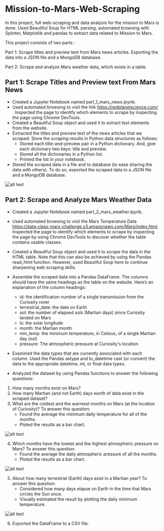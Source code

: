 # Mission-to-Mars-Web-Scraping

In this project, full web-scraping and data analysis for the mission to Mars is done. Used Beautiful Soup for HTML parsing, automated browsing with Splinter, Matplotlib and pandas to extract data  related to Mission to Mars.

This project consists of two parts :

Part 1: Scrape titles and preview text from Mars news articles. Exporting the data into a JSON file and a MongoDB database.

Part 2: Scrape and analyze Mars weather data, which exists in a table.

## Part 1: Scrape Titles and Preview text From Mars News

- Created a Jupyter Notebook named part_1_mars_news.ipynb.
- Used automated browsing to visit the link https://redplanetscience.com/ . Inspected the page to identify which elements to scrape by inspecting the page using Chrome     DevTools.
- Created a Beautiful Soup object and used it to extract text elements from the website.
- Extracted the titles and preview text of the news articles that we scraped. Store the scraping results in Python data structures as follows:
  - Stored each title-and-preview pair in a Python dictionary. And, give each dictionary two keys: title and preview.
  - Stored all the dictionaries in a Python list.
  - Printed the list in your notebook.
- Stored the scraped data in a file and to  database (to ease sharing the data with others). To do so, exported the scraped data to  a JSON file and a MongoDB database.

![alt text](https://github.com/SrideviMadduri/Mission-to-Mars-Web_Scraping/blob/main/Images/extracted_data.png?raw=true)

## Part 2: Scrape and Analyze Mars Weather Data

- Created a Jupyter Notebook named part_2_mars_weather.ipynb.
- Used automated browsing to visit the Mars Temperature Data https://data-class-mars-challenge.s3.amazonaws.com/Mars/index.html. Inspected the page to identify which     elements to scrape by inspecting the page by using Chrome DevTools to discover whether the table contains usable classes.
- Created a Beautiful Soup object and used it to scrape the data in the HTML table. Note that this can also be achieved by using the Pandas read_html function.           However, used Beautiful Soup here to continue sharpening web scraping skills.
- Assemble the scraped data into a Pandas DataFrame. The columns should have the same headings as the table on the website. Here’s an explanation of the column           headings:

  - id: the identification number of a single transmission from the Curiosity rover
  - terrestrial_date: the date on Earth
  - sol: the number of elapsed sols (Martian days) since Curiosity landed on Mars
  - ls: the solar longitude
  - month: the Martian month
  - min_temp: the minimum temperature, in Celsius, of a single Martian day (sol)
  - pressure: The atmospheric pressure at Curiosity's location
- Examined the data types that are currently associated with each column. Used the Pandas astype and to_datetime cast (or convert) the data to the appropriate           datetime, int, or float data types.
- Analyzed the dataset by using Pandas functions to answer the following questions:
 1. How many months exist on Mars?
 2. How many Martian (and not Earth) days worth of data exist in the scraped dataset?
 3. What are the coldest and the warmest months on Mars (at the location of Curiosity)? To answer this question:
      - Found the average the minimum daily temperature for all of the months.
      - Ploted the results as a bar chart.
      
  ![alt text](https://github.com/SrideviMadduri/Mission-to-Mars-Web_Scraping/blob/main/Images/Avg_low_temp_by_month.png?raw=true)
  
 4. Which months have the lowest and the highest atmospheric pressure on Mars? To answer this question:
      - Found the average the daily atmospheric pressure of all the months.
      - Ploted the results as a bar chart.
      
  ![alt text](https://github.com/SrideviMadduri/Mission-to-Mars-Web_Scraping/blob/main/Images/avg_pressure_by_month.png?raw=true)
  
 5. About how many terrestrial (Earth) days exist in a Martian year? To answer this question:
      - Considered how many days elapse on Earth in the time that Mars circles the Sun once.
      - Visually estimated the result by plotting the daily minimum temperature.
      
  ![alt text](https://github.com/SrideviMadduri/Mission-to-Mars-Web_Scraping/blob/main/Images/Terrestial_days_Martin_Years.png?raw=true)
      
 6. Exported the DataFrame to a CSV file.
















